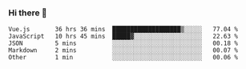 ### Hi there 👋

<!--
**xin-code/Xin-code** is a ✨ _special_ ✨ repository because its `README.md` (this file) appears on your GitHub profile.

Here are some ideas to get you started:
<!--START_SECTION:waka-->
```text
Vue.js       36 hrs 36 mins  ███████████████████▒░░░░░   77.04 % 
JavaScript   10 hrs 45 mins  █████▓░░░░░░░░░░░░░░░░░░░   22.63 % 
JSON         5 mins          ░░░░░░░░░░░░░░░░░░░░░░░░░   00.18 % 
Markdown     2 mins          ░░░░░░░░░░░░░░░░░░░░░░░░░   00.07 % 
Other        1 min           ░░░░░░░░░░░░░░░░░░░░░░░░░   00.06 % 
```
<!--END_SECTION:waka-->
